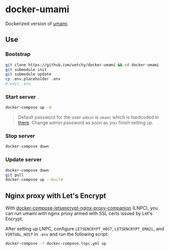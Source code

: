 # docker-umami

Dockerized version of [umami](https://github.com/mikecao/umami).

## Use

### Bootstrap

```bash
git clone https://github.com/uetchy/docker-umami && cd docker-umami
git submodule init
git submodule update
cp .env.placeholder .env
# edit .env
```

### Start server

```bash
docker-compose up -d
```

> Default password for the user `admin` is `umami` which is hardcoded in [there](https://github.com/mikecao/umami/blob/72065d0a0924977b78cdf4fba85775ae254bf960/sql/schema.postgresql.sql#L72). Change admin password as soon as you finish setting up.

### Stop server

```bash
docker-compose down
```

### Update server

```bash
docker-compose down
git pull
docker-compose up --build
```

## Nginx proxy with Let's Encrypt

With [docker-compose-letsencrypt-nginx-proxy-companion](https://github.com/evertramos/docker-compose-letsencrypt-nginx-proxy-companion) (LNPC), you can run umami with nginx proxy armed with SSL certs issued by Let's Encrypt.

After setting up LNPC, configure `LETSENCRYPT_HOST`, `LETSENCRYPT_EMAIL`, and `VIRTUAL_HOST` in `.env` and run the following script.

```bash
docker-compose -f docker-compose.lnpc.yml up
```
